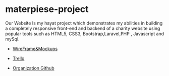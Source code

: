 # materpiese-project


Our Website Is my hayat project which demonstrates my abilities in building a completely responsive front-end and backend of a charity website using popular tools such as HTML5, CSS3, Bootstrap,Laravel,PHP , Javascript and mySql.


- [WireFrame&Mockups]( https://www.figma.com/file/kkuS6g5tYuwjL4fW8vTeM6/masterpiece-project?node-id=0%3A1&t=X9YnKXKLwYpbtvv3-1)

- [Trello](https://trello.com/invite/b/0ck4RUIr/ATTI66c071b8a196a8cb50144150eb411a23B2427053/0)

- [Organization Github](https://github.com/orgs/3rood-project/repositories)
